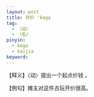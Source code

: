 ```yaml
---
layout: post
title: 开价 'kega
tag:
  - 〈动〉
  - 〈名〉
pinyin: 
  - kega
  - kaijia
keyword: 
---
```



【释义】〈动〉提出一个起点价钱 。                 
                                                 
【例句】摊主对这件古玩开价很高。                                        
                   